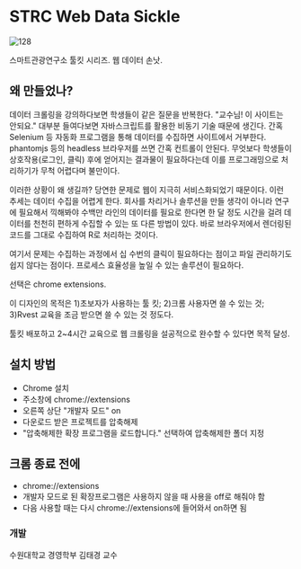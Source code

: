 # STRC Web Data Sickle
![128](https://user-images.githubusercontent.com/6837240/68853831-32263700-071e-11ea-85d1-27f060eb775b.png)

스마트관광연구소 툴킷 시리즈. 웹 데이터 손낫.

## 왜 만들었나?
데이터 크롤링을 강의하다보면 학생들이 같은 질문을 반복한다. "교수님! 이 사이트는 안되요." 대부분 들여다보면 자바스크립트를 활용한 비동기 기술 때문에 생긴다. 간혹 Selenium 등 자동화 프로그램을 통해 데이터를 수집하면 사이트에서 거부한다. phantomjs 등의 headless 브라우저를 쓰면 간혹 컨트롤이 안된다. 무엇보다 학생들이 상호작용(로그인, 클릭) 후에 얻어지는 결과물이 필요하다는데 이를 프로그래밍으로 처리하기가 무척 어렵다며 불만이다.

이러한 상황이 왜 생길까? 당연한 문제로 웹이 지극히 서비스화되었기 때문이다. 이런 추세는 데이터 수집을 어렵게 한다. 회사를 차리거나 솔루션을 만들 생각이 아니라 연구에 필요해서 끽해봐야 수백만 라인의 데이터를 필요로 한다면 한 달 정도 시간을 걸려 데이터를 천천히 편하게 수집할 수 있는 또 다른 방법이 있다. 바로 브라우저에서 렌더링된 <body>코드를 그대로 수집하여 R로 처리하는 것이다.
  
여기서 문제는 수집하는 과정에서 십 수번의 클릭이 필요하다는 점이고 파일 관리하기도 쉽지 않다는 점이다. 프로세스 효율성을 높일 수 있는 솔루션이 필요하다.

선택은 chrome extensions.

이 디자인의 목적은 1)초보자가 사용하는 툴 킷; 2)크롬 사용자면 쓸 수 있는 것; 3)Rvest 교육을 조금 받으면 쓸 수 있는 것 정도다.

툴킷 배포하고 2~4시간 교육으로 웹 크롤링을 설공적으로 완수할 수 있다면 목적 달성.

## 설치 방법
* Chrome 설치
* 주소창에 chrome://extensions
* 오른쪽 상단 "개발자 모드" on
* 다운로드 받은 프로젝트를 압축해제
* "압축해제한 확장 프로그램을 로드합니다." 선택하여 압축해제한 폴더 지정

## 크롬 종료 전에
* chrome://extensions
* 개발자 모드로 된 확장프로그램은 사용하지 않을 때 사용을 off로 해줘야 함
* 다음 사용할 때는 다시 chrome://extensions에 들어와서 on하면 됨

### 개발
수원대학교 경영학부 김태경 교수
